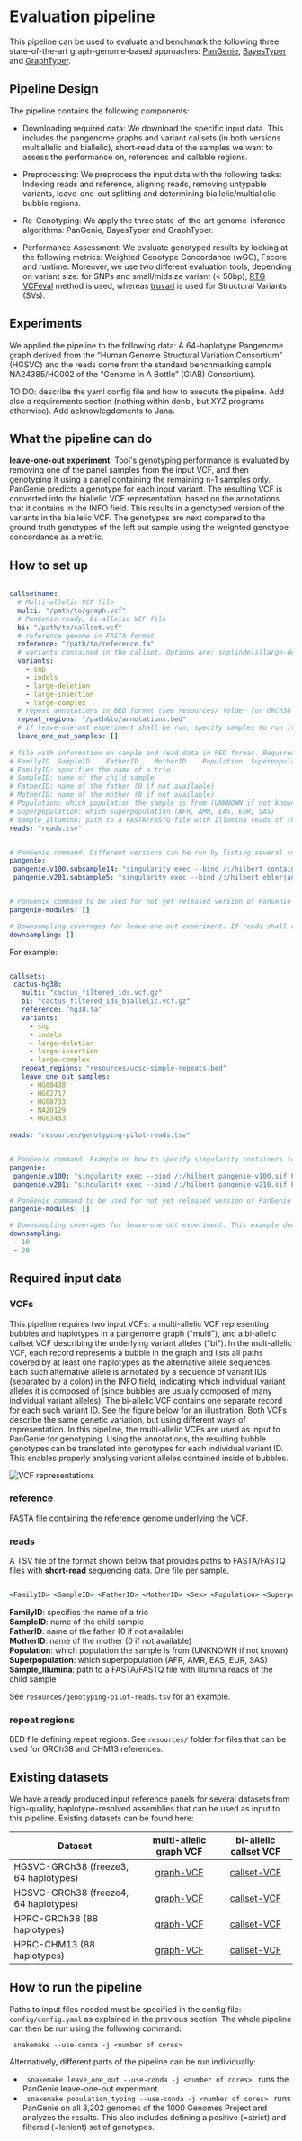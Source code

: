# Evaluation pipeline

This pipeline can be used to evaluate and benchmark the following three state-of-the-art graph-genome-based approaches: [PanGenie](https://github.com/eblerjana/pangenie), [BayesTyper](https://github.com/bioinformatics-centre/BayesTyper) and [GraphTyper](https://github.com/DecodeGenetics/graphtyper). 

## Pipeline Design

The pipeline contains the following components:

- Downloading required data: We download the specific input data. This includes the pangenome graphs and variant callsets (in both versions multiallelic and biallelic), short-read data of the samples we want to assess the performance on, references and callable regions.

- Preprocessing: We preprocess the input data with the following tasks: Indexing reads and reference, aligning reads, removing untypable variants, leave-one-out splitting and determining biallelic/multiallelic-bubble regions.

- Re-Genotyping: We apply the three state-of-the-art genome-inference algorithms: PanGenie, BayesTyper and GraphTyper.

- Performance Assessment: We evaluate genotyped results by looking at the following metrics: Weighted Genotype Concordance (wGC), Fscore and runtime. Moreover, we use two different evaluation tools, depending on variant size: for SNPs and small/midsize variant (< 50bp), [RTG VCFeval](https://github.com/RealTimeGenomics/rtg-tools) method is used, whereas [truvari](https://github.com/ACEnglish/truvari) is used for Structural Variants (SVs). 

## Experiments

We applied the pipeline to the following data: A 64-haplotype Pangenome graph derived from the “Human Genome Structural Variation Consortium” (HGSVC) and the reads come from the standard benchmarking sample NA24385/HG002 of the “Genome In A Bottle” (GIAB) Consortium).


TO DO: describe the yaml config file and how to execute the pipeline. Add also a requirements section (nothing within denbi, but XYZ programs otherwise). Add acknowlegdements to Jana. 




## What the pipeline can do

**leave-one-out experiment**: Tool's genotyping performance is evaluated by removing one of the panel samples from the input VCF, and then genotyping it using a panel containing the remaining n-1 samples only. PanGenie predicts a genotype for each input variant. The resulting VCF is converted into the biallelic VCF representation, based on the annotations that it contains in the INFO field. This results in a genotyped version of the variants in the biallelic VCF. The genotypes are next compared to the ground truth genotypes of the left out sample using the weighted genotype concordance as a metric.

## How to set up




```yaml

callsetname:
  # Multi-allelic VCF file
  multi: "/path/to/graph.vcf"
  # PanGenie-ready, bi-allelic VCF file
  bi: "/path/to/callset.vcf"
  # reference genome in FASTA format
  reference: "/path/to/reference.fa"
  # variants contained in the callset. Options are: snp|indels|large-deletion|large-insertion|large-complex
  variants:
    - snp 
    - indels
    - large-deletion
    - large-insertion
    - large-complex
  # repeat annotations in BED format (see resources/ folder for GRCh38 and CHM13-based annotations that can be used here)
  repeat_regions: "/path&to/annotations.bed"
  # if leave-one-out experiment shall be run, specify samples to run it on. Otherwise, leave empty.
  leave_one_out_samples: []
   
# file with information on sample and read data in PED format. Required columns (in this order):
# FamilyID	SampleID	FatherID	MotherID	Population	Superpopulation	Sample_Illumina
# FamilyID: specifies the name of a trio
# SampleID: name of the child sample
# FatherID: name of the father (0 if not available)
# MotherID: name of the mother (0 if not available)
# Population: which population the sample is from (UNKNOWN if not known)
# Superpopulation: which superpopulation (AFR, AMR, EAS, EUR, SAS)
# Sample_Illumina: path to a FASTA/FASTQ file with Illumina reads of the child sample
reads: "reads.tsv"


# PanGenie command. Different versions can be run by listing several commandlines.
pangenie:
 pangenie.v100.subsample14: "singularity exec --bind /:/hilbert container-main.sif PanGenie"
 pangenie.v201.subsample5: "singularity exec --bind /:/hilbert eblerjana_eblerjana_pangenie-v2.1.0.sif PanGenie -a 5"


# PanGenie command to be used for not yet released version of PanGenie (leave empty for now)
pangenie-modules: []

# Downsampling coverages for leave-one-out experiment. If reads shall not be downsampled, leave empty.
downsampling: []

```

For example:

```yaml

callsets:
 cactus-hg38:
   multi: "cactus_filtered_ids.vcf.gz"
   bi: "cactus_filtered_ids_biallelic.vcf.gz"
   reference: "hg38.fa"
   variants:
     - snp 
     - indels
     - large-deletion
     - large-insertion
     - large-complex
   repeat_regions: "resources/ucsc-simple-repeats.bed"
   leave_one_out_samples:
     - HG00438
     - HG02717
     - HG00733
     - NA20129
     - HG03453
   
reads: "resources/genotyping-pilot-reads.tsv"


# PanGenie command. Example on how to specify singularity containers to be used.
pangenie:
 pangenie.v100: "singularity exec --bind /:/hilbert pangenie-v100.sif PanGenie"
 pangenie.v201: "singularity exec --bind /:/hilbert pangenie-v210.sif PanGenie"

# PanGenie command to be used for not yet released version of PanGenie (leave empty for now)
pangenie-modules: []

# Downsampling coverages for leave-one-out experiment. This example downsamples reads to 10x and 20x and runs leave-one-out experiments on these coverages in addition to the full coverage data.
downsampling:
 - 10
 - 20
```

## Required input data

### VCFs
This pipeline requires two input VCFs: a multi-allelic VCF representing bubbles and haplotypes in a pangenome graph ("multi"), and a bi-allelic callset VCF describing the underlying variant alleles ("bi"). In the mult-allelic VCF, each record represents a bubble in the graph and lists all paths covered by at least one haplotypes as the alternative allele sequences. Each such alternative allele is annotated by a sequence of variant IDs (separated by a colon) in the INFO field, indicating which individual variant alleles it is composed of (since bubbles are usually composed of many individual variant alleles). The bi-allelic VCF contains one separate record for each such variant ID. See the figure below for an illustration. Both VCFs describe the same genetic variation, but using different ways of representation. In this pipeline, the multi-allelic VCFs are used as input to PanGenie for genotyping. Using the annotations, the resulting bubble genotypes can be translated into genotypes for each individual variant ID. This enables properly analysing variant alleles contained inside of bubbles.

![VCF representations](vcfs.png)

### reference 
FASTA file containing the reference genome underlying the VCF.

### reads
A TSV file of the format shown below that provides paths to FASTA/FASTQ files with **short-read** sequencing data. One file per sample.

```bat

<FamilyID> <SampleID> <FatherID> <MotherID> <Sex> <Population> <Superpopulation> <SampleIllumina>

```

**FamilyID**: specifies the name of a trio  
**SampleID**: name of the child sample  
**FatherID**: name of the father (0 if not available)  
**MotherID**: name of the mother (0 if not available)  
**Population**: which population the sample is from (UNKNOWN if not known)  
**Superpopulation**: which superpopulation (AFR, AMR, EAS, EUR, SAS)  
**Sample_Illumina**: path to a FASTA/FASTQ file with Illumina reads of the child sample  

See  `` resources/genotyping-pilot-reads.tsv `` for an example.

### repeat regions
BED file defining repeat regions. See `` resources/ `` folder for files that can be used for GRCh38 and CHM13 references.


## Existing datasets

We have already produced input reference panels for several datasets from high-quality, haplotype-resolved assemblies that can be used as input to this pipeline. Existing datasets can be found here:

| Dataset | multi-allelic graph VCF        |  bi-allelic callset VCF         | 
|-------------| :-------------: |:-------------:| 
| HGSVC-GRCh38 (freeze3, 64 haplotypes) | [graph-VCF](https://zenodo.org/record/7763717/files/pav-panel-freeze3.vcf.gz?download=1) | [callset-VCF](https://zenodo.org/record/7763717/files/pav-calls-freeze3.vcf.gz?download=1) | 
| HGSVC-GRCh38 (freeze4, 64 haplotypes) |  [graph-VCF](https://zenodo.org/record/7763717/files/pav-panel-freeze4.vcf.gz?download=1)     | [callset-VCF](https://zenodo.org/record/7763717/files/pav-calls-freeze4.vcf.gz?download=1) | 
| HPRC-GRCh38 (88 haplotypes) | [graph-VCF](https://zenodo.org/record/6797328/files/cactus_filtered_ids.vcf.gz?download=1)     |  [callset-VCF](https://zenodo.org/record/6797328/files/cactus_filtered_ids_biallelic.vcf.gz?download=1)    | 
| HPRC-CHM13 (88 haplotypes) | [graph-VCF](https://zenodo.org/record/7839719/files/chm13_cactus_filtered_ids.vcf.gz?download=1) | [callset-VCF](https://zenodo.org/record/7839719/files/chm13_cactus_filtered_ids_biallelic.vcf.gz?download=1)   | 



## How to run the pipeline

Paths to input files needed must be specified in the config file: `` config/config.yaml `` as explained in the previous section.
The whole pipeline can then be run using the following command:

``  snakemake --use-conda -j <number of cores>  `` 

Alternatively, different parts of the pipeline can be run individually:

* ``  snakemake leave_one_out --use-conda -j <number of cores>  ``  runs the PanGenie leave-one-out experiment.
* ``  snakemake population_typing --use-conda -j <number of cores>  `` runs PanGenie on all 3,202 genomes of the 1000 Genomes Project and analyzes the results. This also includes defining a positive (=strict) and filtered (=lenient) set of genotypes.
